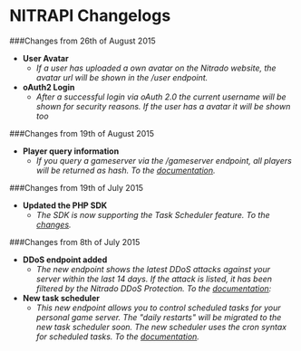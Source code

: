 # NITRAPI Changelogs

###Changes from 26th of August 2015

* **User Avatar**
	* *If a user has uploaded a own avatar on the Nitrado website, the avatar url will be shown in the /user endpoint.*
* **oAuth2 Login**
	* *After a successful login via oAuth 2.0 the current username will be shown for security reasons. If the user has a avatar it will be shown too*

###Changes from 19th of August 2015
* **Player query information**
	* *If you query a gameserver via the /gameserver endpoint, all players will be returned as hash. To the [documentation](http://nitrado.github.io/Nitrapi/resources/gameservers/global/#gameservers).*

###Changes from 19th of July 2015
* **Updated the PHP SDK**
	* *The SDK is now supporting the Task Scheduler feature. To the [changes](https://github.com/nitrado/Nitrapi-PHP/commit/e0775e9d10c40ca8267bf35fb764e17d81a75b4b).*

###Changes from 8th of July 2015
* **DDoS endpoint added**
	* *The new endpoint shows the latest DDoS attacks against your server within the last 14 days. If the attack is listed, it has been filtered by the Nitrado DDoS Protection. To the [documentation](http://nitrado.github.io/Nitrapi/resources/gameservers/ddos/):*
* **New task scheduler**
	* *This new endpoint allows you to control scheduled tasks for your personal game server. The "daily restarts" will be migrated to the new task scheduler soon. The new scheduler uses the cron syntax for scheduled tasks. To the [documentation](http://nitrado.github.io/Nitrapi/resources/gameservers/tasks/).*
